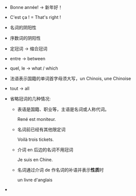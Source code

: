 - Bonne année! -> 新年好！

- C'est ça ! = That's right ! 

- 名词的阴阳性

- 序数词的阴阳性

- 定冠词 -> 缩合冠词

- entre -> between

- quel, le -> what / which 

- 法语表示国籍的单词首字母须大写，un Chinois, une Chinoise

- tout -> all

- 省略冠词的几种情况:

  - 表语是国籍、职业等，主语是名词或人称代词。

    René est moniteur.

  - 名词前已经有其他限定词

    Voilà trois tickets.

  - 介词  en 后边的名词不用冠词

    Je suis en Chine.

  - 名词通过介词 de 作名词的补语并表示**性质**时

    un livre d'anglais

- ​
